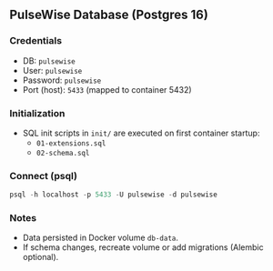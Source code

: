 ## PulseWise Database (Postgres 16)

### Credentials
- DB: `pulsewise`
- User: `pulsewise`
- Password: `pulsewise`
- Port (host): `5433` (mapped to container 5432)

### Initialization
- SQL init scripts in `init/` are executed on first container startup:
  - `01-extensions.sql`
  - `02-schema.sql`

### Connect (psql)
```powershell
psql -h localhost -p 5433 -U pulsewise -d pulsewise
```

### Notes
- Data persisted in Docker volume `db-data`.
- If schema changes, recreate volume or add migrations (Alembic optional).
